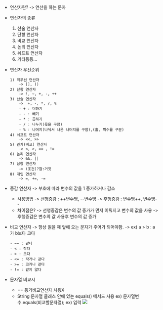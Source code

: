 
- 연산자란?
	-> 연산을 하는 문자

- 연산자의 종류
	1) 산술 연산자
	2) 단항 연산자
	3) 비교 연산자
	4) 논리 연산자
	5) 쉬프트 연산자
	6) 기타등등...

- 연산자 우선순위
	~~~ 	
	1) 최우선 연산자 
		-> [], ()
	2) 단항 연산자 
		-> !, ~, +, -, ++
	3) 산술 연산자
		->  +, -, *, /, %
		- + : 더하기
		- - : 빼기
		- * : 곱하기
		- / : 나누기(몫을 구함)
		- % : 나머지(나눠서 나온 나머지를 구함),(홀, 짝수를 구분)
	4) 쉬프트 연산자
		-> <<, >> 
	5) 관계(비교) 연산자
		-> <, >, == , !=
	6) 논리 연산자
		-> &&, ||
	7) 삼항 연산자
		-> (조건)?참:거짓
	8) 대입 연산자
		-> =, +=, -= 
	~~~
- 증감 연산자
	-> 부호에 따라 변수의 값을 1 증가하거나 감소 
	- 사용방법
		-> 선행증감 : ++변수명, --변수명
		-> 후행증감 : 변수명++, 변수명--
	- 차이점은?
		-> 선행증감은 변수의 값 증가가 먼저 이뤄지고 변수의 값을 사용
		-> 후행증감은 변수의 값 사용후 변수의 값 증가

- 비교 연산자
	-> 항상 읽을 때 앞에 오는 문자가 주어가 되어야함.
	-> ex) a > b : a가 b보다 크다
  	~~~
	- == : 같다
	- < : 작다
	- > : 크다
	- <= : 작거나 같다
	- >= : 크거나 같다
	- != : 같지 않다
	~~~
- 문자열 비교시
	- == 등가비교연산자 사용X
	- String 문자열 클래스 안에 있는 equals() 메서드 사용
		ex) 문자열변수.equals(비교할문자열);
		ex) 입력
		![](https://i.imgur.com/bBt9hxu.png)

